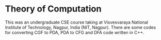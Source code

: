 # Theory of Computation 
This was an undergraduate CSE course taking at Visvesvaraya National Institute of Technology, Nagpur, India (NIT, Nagpur). 
There are some codes for converting CGF to PDA, PDA to CFG and DFA code written in C++.
